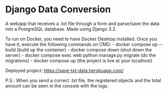 # Django Data Conversion

A webapp that receives a .txt file through a form and parse/save the data into a PostgreSQL database. Made using Django 3.2.


To run on Docker, you need to have Docker Desktop installed. Once you have it, execute the following commands on CMD:
    - docker compose up --build (build up the container)
    - docker compose down (shut down the server)
    - docker compose exec web python manage.py migrate (do the migrations)
    - docker compose up (the project is live at your localhost)

Deployed project: https://save-txt-data.herokuapp.com/

P.S.: When you send a correct .txt file, the registered objects and the total amount can be seen in the console with the logs.
